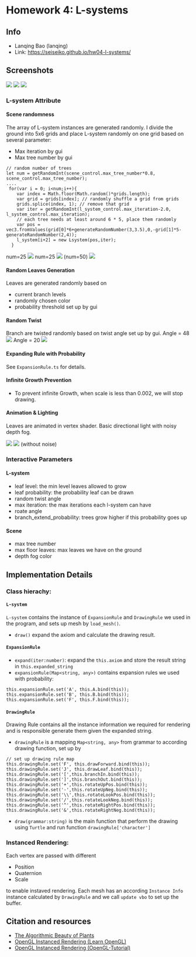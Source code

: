 # Homework 4: L-systems

## Info
- Lanqing Bao (lanqing)
- Link:  https://seiseiko.github.io/hw04-l-systems/

## Screenshots

![](res.gif)
![](yellow_fog.gif)
![](red2.gif)

### L-system Attribute
#### Scene randomness
The array of L-system instances are generated randomly. I divide the ground into 5x6 grids and place L-system randomly on one grid based on several parameter:
- Max iteration by gui
- Max tree number by gui
```
// random number of trees
let num = getRandomInt(scene_control.max_tree_number*0.8, scene_control.max_tree_number);
....
 for(var i = 0; i<num;i++){
    var index = Math.floor(Math.random()*grids.length);
    var grid = grids[index]; // randomly shuffle a grid from grids
    grids.splice(index, 1); // remove that grid
    var iter = getRandomInt(l_system_control.max_iteration-2.0, l_system_control.max_iteration);
    // each tree needs at least around 6 * 5, place them randomly 
    var pos = vec3.fromValues(grid[0]*6+generateRandomNumber(3,3.5),0,-grid[1]*5-generateRandomNumber(2,4));
    l_system[i+2] = new Lsystem(pos,iter);
  }
```

num=25 
![](num1.png)
num=25
![](num2.png)
(num=50)
![](num=50.png)
#### Random Leaves Generation
Leaves are generated randomly based on 
- current branch levels 
- randomly chosen color 
- probability threshold set up by gui
#### Random Twist
Branch are twisted randomly based on twist angle set up by gui.
Angle = 48
![](twist=50.png)
Angle = 20
![](twist=20.png)
#### Expanding Rule with Probability
See `ExpansionRule.ts` for details.
#### Infinite Growth Prevention
- To prevent infinite Growth, when scale is less than 0.002, we will stop drawing.
#### Animation & Lighting
Leaves are animated in vertex shader. Basic directional light with noisy depth fog.

![](yellow_fog.gif)
![](zoomout.gif)
(without noise)

### Interactive Parameters
#### L-system
- leaf level: the min level leaves allowed to grow
- leaf probability: the probability leaf can be drawn
- random twist angle
- max iteration: the max iterations each l-system can have
- roate angle
- branch_extend_probability: trees grow higher if this probability goes up
#### Scene
- max tree number
- max floor leaves: max leaves we have on the ground
- depth fog color

## Implementation Details

### Class hierachy:
#### `L-system`
`L-system` contains the instance of `ExpansionRule` and `DrawingRule` we used in the program, and sets up mesh by `load_mesh()`.
-  `draw()` expand the axiom and calculate the drawing result.

#### `ExpansionRule`
- `expand(iter:number)`: expand the `this.axiom` and store the result string in `this.expanded_string` 
- `expansionRule(Map<string, any>)` contains expansion rules we used with probability:
```
this.expansionRule.set('A', this.A.bind(this));
this.expansionRule.set('B', this.B.bind(this));
this.expansionRule.set('F', this.F.bind(this));
```
#### `DrawingRule`
Drawing Rule contains all the instance information we required for rendering and is responsible generate them given the expanded string.
- `drawingRule` is a mapping `Map<string, any>` from grammar to according drawing function, set up by
```
// set up drawing rule map
this.drawingRule.set('F', this.drawForward.bind(this));
this.drawingRule.set('J', this.drawLeaf.bind(this));
this.drawingRule.set('[',this.branchIn.bind(this));
this.drawingRule.set(']',this.branchOut.bind(this));
this.drawingRule.set('+',this.rotateUpPos.bind(this));
this.drawingRule.set('-',this.rotateUpNeg.bind(this));
this.drawingRule.set('\\',this.rotateLookPos.bind(this));
this.drawingRule.set('/',this.rotateLookNeg.bind(this));
this.drawingRule.set('^',this.rotateRightPos.bind(this));
this.drawingRule.set('&',this.rotateRightNeg.bind(this));

```

- `draw(grammar:string)` is the main function that perform the drawing using `Turtle` and run function `drawingRule['character']` 

### Instanced Rendering: 
Each vertex are passed with different
- Position
- Quaternion
- Scale

to enable instaved rendering. Each mesh has an according  `Instance Info` instance calculated by `DrawingRule`  and we call `update vbo` to set up the buffer.


## Citation and resources
- [The Algorithmic Beauty of Plants](http://algorithmicbotany.org/papers/abop/abop-ch1.pdf)
- [OpenGL Instanced Rendering (Learn OpenGL)](https://learnopengl.com/Advanced-OpenGL/Instancing)
- [OpenGL Instanced Rendering (OpenGL-Tutorial)](http://www.opengl-tutorial.org/intermediate-tutorials/billboards-particles/particles-instancing/)
